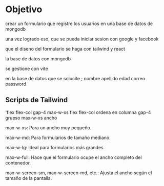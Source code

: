 # Objetivo

crear un formulario que registre los usuarios en una base de datos de mongodb

una vez logrado eso, que se pueda iniciar sesion con google y facebook

que el diseno del formulario se haga con tailwind y react

la base de datos con mongodb

se gestione con vite 

en la base de datos que se solucite ;
nombre
apellido
edad
correo 
password


## Scripts de Tailwind 
'flex flex-col gap-4 max-w-xs
flex flex-col ordena en columna
gap-4 grueso
max-w-xs ancho 

max-w-xs: Para un ancho muy pequeño.

max-w-md: Para formularios de tamaño mediano.

max-w-lg: Ideal para formularios más grandes.

max-w-full: Hace que el formulario ocupe el ancho completo del contenedor.

max-w-screen-sm, max-w-screen-md, etc.: Ajusta el ancho según el tamaño de la pantalla.